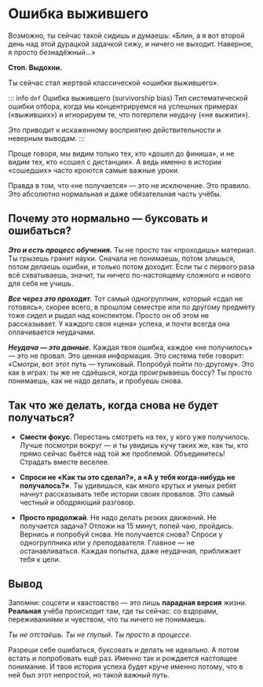 # Ошибка выжившего

Возможно, ты сейчас такой сидишь и думаешь: «Блин, а я вот второй день над этой дурацкой задачкой сижу, и ничего не выходит. Наверное, я просто безнадёжный...»

**Стоп. Выдохни.**

Ты сейчас стал жертвой классической «ошибки выжившего». 

::: info `def` Ошибка выжившего (survivorship bias)
Тип систематической ошибки отбора, когда мы концентрируемся на успешных примерах («выживших») и игнорируем те, что потерпели неудачу («не выжили»). 

Это приводит к искаженному восприятию действительности и неверным выводам.
:::

Проще говоря, мы видим только тех, кто «дошел до финиша», и не видим тех, кто «сошел с дистанции». А ведь именно в истории «сошедших» часто кроются самые важные уроки.

Правда в том, что «не получается» — это не исключение. Это правило. Это абсолютно нормальная и даже обязательная часть учёбы.

## Почему это нормально — буксовать и ошибаться?

***Это и есть процесс обучения.*** Ты не просто так «проходишь» материал. Ты грызешь гранит науки. Сначала не понимаешь, потом злишься, потом делаешь ошибки, и только потом доходит. Если ты с первого раза всё схватываешь, значит, ты ничего по-настоящему сложного и нового для себя не учишь.

***Все через это проходят.*** Тот самый одногруппник, который «сдал не готовясь», скорее всего, в прошлом семестре или по другому предмету тоже сидел и рыдал над конспектом. Просто он об этом не рассказывает. У каждого своя «цена» успеха, и почти всегда она оплачивается неудачами.

***Неудача — это данные.*** Каждая твоя ошибка, каждое «не получилось» — это не провал. Это ценная информация. Это система тебе говорит: «Смотри, вот этот путь — тупиковый. Попробуй пойти по-другому». Это как в играх: ты же не сдаёшься, когда проигрываешь боссу? Ты просто понимаешь, как не надо делать, и пробуешь снова.

## Так что же делать, когда снова не будет получаться?
+ **Смести фокус**. Перестань смотреть на тех, у кого уже получилось. Лучше посмотри вокруг — и ты увидишь кучу таких же, как ты, кто прямо сейчас бьётся над той же проблемой. Объединитесь! Страдать вместе веселее.

+ **Спроси не «Как ты это сделал?», а «А у тебя когда-нибудь не получалось?»**. Ты удивишься, как много крутых и умных ребят начнут рассказывать тебе истории своих провалов. Это самый честный и ободряющий разговор.

+ **Просто продолжай**. Не надо делать резких движений. Не получается задача? Отложи на 15 минут, попей чаю, пройдись. Вернись и попробуй снова. Не получается снова? Спроси у одногруппника или у преподавателя. Главное — не останавливаться. Каждая попытка, даже неудачная, приближает тебя к цели.

## Вывод

Запомни: соцсети и хвастовство — это лишь **парадная версия** жизни. **Реальная** учёба происходит там, где ты сейчас: со вздорами, переживаниями и чувством, что ты ничего не понимаешь.

*Ты не отстаёшь. Ты не глупый. Ты просто в процессе.*

Разреши себе ошибаться, буксовать и делать не идеально. А потом встать и попробовать ещё раз. Именно так и рождается настоящее понимание. И твоя история успеха будет круче именно потому, что в ней был этот непростой, но такой важный путь.